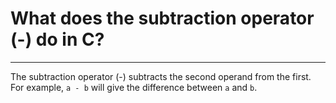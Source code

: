 # What does the subtraction operator (-) do in C?

---

The subtraction operator (-) subtracts the second operand from the first. For example, `a - b` will give the difference between `a` and `b`.

